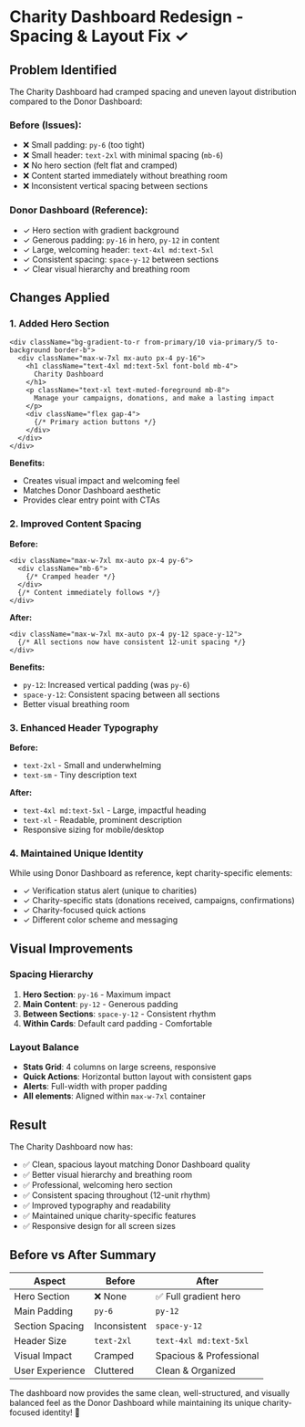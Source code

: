 # Charity Dashboard Redesign - Spacing & Layout Fix ✓

## Problem Identified
The Charity Dashboard had cramped spacing and uneven layout distribution compared to the Donor Dashboard:

### Before (Issues):
- ❌ Small padding: `py-6` (too tight)
- ❌ Small header: `text-2xl` with minimal spacing (`mb-6`)
- ❌ No hero section (felt flat and cramped)
- ❌ Content started immediately without breathing room
- ❌ Inconsistent vertical spacing between sections

### Donor Dashboard (Reference):
- ✓ Hero section with gradient background
- ✓ Generous padding: `py-16` in hero, `py-12` in content
- ✓ Large, welcoming header: `text-4xl md:text-5xl`
- ✓ Consistent spacing: `space-y-12` between sections
- ✓ Clear visual hierarchy and breathing room

## Changes Applied

### 1. Added Hero Section
```tsx
<div className="bg-gradient-to-r from-primary/10 via-primary/5 to-background border-b">
  <div className="max-w-7xl mx-auto px-4 py-16">
    <h1 className="text-4xl md:text-5xl font-bold mb-4">
      Charity Dashboard
    </h1>
    <p className="text-xl text-muted-foreground mb-8">
      Manage your campaigns, donations, and make a lasting impact
    </p>
    <div className="flex gap-4">
      {/* Primary action buttons */}
    </div>
  </div>
</div>
```

**Benefits:**
- Creates visual impact and welcoming feel
- Matches Donor Dashboard aesthetic
- Provides clear entry point with CTAs

### 2. Improved Content Spacing
**Before:**
```tsx
<div className="max-w-7xl mx-auto px-4 py-6">
  <div className="mb-6">
    {/* Cramped header */}
  </div>
  {/* Content immediately follows */}
</div>
```

**After:**
```tsx
<div className="max-w-7xl mx-auto px-4 py-12 space-y-12">
  {/* All sections now have consistent 12-unit spacing */}
</div>
```

**Benefits:**
- `py-12`: Increased vertical padding (was `py-6`)
- `space-y-12`: Consistent spacing between all sections
- Better visual breathing room

### 3. Enhanced Header Typography
**Before:**
- `text-2xl` - Small and underwhelming
- `text-sm` - Tiny description text

**After:**
- `text-4xl md:text-5xl` - Large, impactful heading
- `text-xl` - Readable, prominent description
- Responsive sizing for mobile/desktop

### 4. Maintained Unique Identity
While using Donor Dashboard as reference, kept charity-specific elements:
- ✓ Verification status alert (unique to charities)
- ✓ Charity-specific stats (donations received, campaigns, confirmations)
- ✓ Charity-focused quick actions
- ✓ Different color scheme and messaging

## Visual Improvements

### Spacing Hierarchy
1. **Hero Section**: `py-16` - Maximum impact
2. **Main Content**: `py-12` - Generous padding
3. **Between Sections**: `space-y-12` - Consistent rhythm
4. **Within Cards**: Default card padding - Comfortable

### Layout Balance
- **Stats Grid**: 4 columns on large screens, responsive
- **Quick Actions**: Horizontal button layout with consistent gaps
- **Alerts**: Full-width with proper padding
- **All elements**: Aligned within `max-w-7xl` container

## Result

The Charity Dashboard now has:
- ✅ Clean, spacious layout matching Donor Dashboard quality
- ✅ Better visual hierarchy and breathing room
- ✅ Professional, welcoming hero section
- ✅ Consistent spacing throughout (12-unit rhythm)
- ✅ Improved typography and readability
- ✅ Maintained unique charity-specific features
- ✅ Responsive design for all screen sizes

## Before vs After Summary

| Aspect | Before | After |
|--------|--------|-------|
| Hero Section | ❌ None | ✅ Full gradient hero |
| Main Padding | `py-6` | `py-12` |
| Section Spacing | Inconsistent | `space-y-12` |
| Header Size | `text-2xl` | `text-4xl md:text-5xl` |
| Visual Impact | Cramped | Spacious & Professional |
| User Experience | Cluttered | Clean & Organized |

The dashboard now provides the same clean, well-structured, and visually balanced feel as the Donor Dashboard while maintaining its unique charity-focused identity! 🎉

